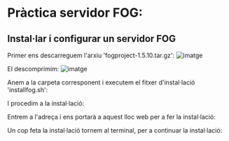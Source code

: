 # Pràctica servidor FOG:

## Instal·lar i configurar un servidor FOG
Primer ens descarreguem l'arxiu 'fogproject-1.5.10.tar.gz':
![imatge](https://github.com/JoelIgle/m1/assets/114901284/89ee1930-bec1-41bc-969f-c500def8bfb4)

El descomprimim:
![imatge](https://github.com/JoelIgle/m1/assets/114901284/27c78f14-159b-419d-b310-190a466aa65d)

Anem a la carpeta corresponent i executem el fitxer d'instal·lació 'installfog.sh':

I procedim a la instal·lació:

Entrem a l'adreça i ens portarà a aquest lloc web per a fer la instal·lació:

Un cop feta la instal·lació tornem al terminal, per a continuar la instal·lació:
